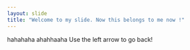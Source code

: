 ```yaml
---
layout: slide
title: "Welcome to my slide. Now this belongs to me now !"
---
```

hahahaha ahahhaaha
Use the left arrow to go back!

